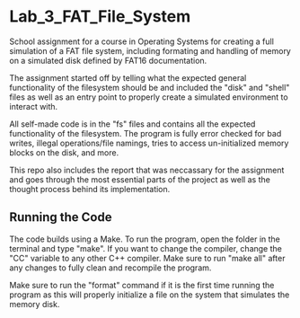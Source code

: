 # Lab_3_FAT_File_System
School assignment for a course in Operating Systems for creating a full simulation of a FAT file system, including formating and handling of memory on a simulated disk defined by FAT16 documentation.

The assignment started off by telling what the expected general functionality of the filesystem should be and included the "disk" and "shell" files as well as an entry point to properly create a simulated environment to interact with.

All self-made code is in the "fs" files and contains all the expected functionality of the filesystem. The program is fully error checked for bad writes, illegal operations/file namings, tries to access un-initialized memory blocks on the disk, and more.

This repo also includes the report that was neccassary for the assignment and goes through the most essential parts of the project as well as the thought process behind its implementation.

## Running the Code
The code builds using a Make. To run the program, open the folder in the terminal and type "make". If you want to change the compiler, change the "CC" variable to any other C++ compiler. Make sure to run "make all" after any changes to fully clean and recompile the program.

Make sure to run the "format" command if it is the first time running the program as this will properly initialize a file on the system that simulates the memory disk. 
